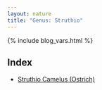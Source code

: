 ```yaml
---
layout: nature
title: "Genus: Struthio"
---
```


{% include blog_vars.html %}

## Index
* [Struthio Camelus (Ostrich)]({{site.url}}/nature/animalia/chordata/aves/struthioniformes/struthionidae/struthio/struthio_camelus.html)


